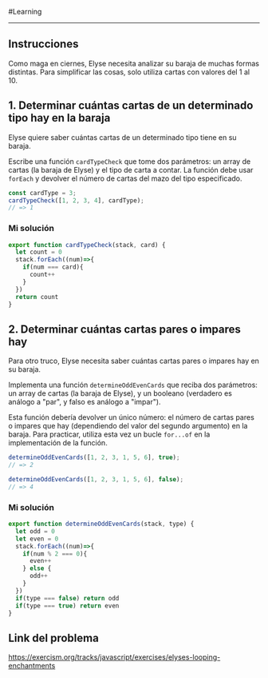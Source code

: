 #Learning 
___
## Instrucciones 

Como maga en ciernes, Elyse necesita analizar su baraja de muchas formas distintas. Para simplificar las cosas, solo utiliza cartas con valores del 1 al 10.
## 1. Determinar cuántas cartas de un determinado tipo hay en la baraja  

Elyse quiere saber cuántas cartas de un determinado tipo tiene en su baraja.  
  
Escribe una función `cardTypeCheck` que tome dos parámetros: un array de cartas (la baraja de Elyse) y el tipo de carta a contar. La función debe usar `forEach` y devolver el número de cartas del mazo del tipo especificado.

```js
const cardType = 3;
cardTypeCheck([1, 2, 3, 4], cardType);
// => 1
```
### Mi solución

```js
export function cardTypeCheck(stack, card) {
  let count = 0
  stack.forEach((num)=>{
    if(num === card){
      count++
    }
  })
  return count
}
```
## 2. Determinar cuántas cartas pares o impares hay

Para otro truco, Elyse necesita saber cuántas cartas pares o impares hay en su baraja.  
  
Implementa una función `determineOddEvenCards` que reciba dos parámetros: un array de cartas (la baraja de Elyse), y un booleano (verdadero es análogo a "par", y falso es análogo a "impar").  
  
Esta función debería devolver un único número: el número de cartas pares o impares que hay (dependiendo del valor del segundo argumento) en la baraja. Para practicar, utiliza esta vez un bucle `for...of` en la implementación de la función.

```js
determineOddEvenCards([1, 2, 3, 1, 5, 6], true);
// => 2

determineOddEvenCards([1, 2, 3, 1, 5, 6], false);
// => 4
```
### Mi solución

```js
export function determineOddEvenCards(stack, type) {
  let odd = 0
  let even = 0
  stack.forEach((num)=>{
    if(num % 2 === 0){
      even++
    } else {
      odd++
    }
  })
  if(type === false) return odd
  if(type === true) return even
}
```
## Link del problema

https://exercism.org/tracks/javascript/exercises/elyses-looping-enchantments